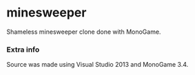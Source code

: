 # minesweeper

Shameless minesweeper clone done with MonoGame.

### Extra info

Source was made using Visual Studio 2013 and MonoGame 3.4.